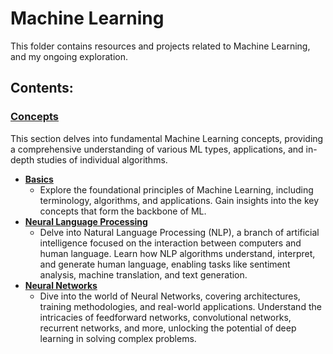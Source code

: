 # Machine Learning

This folder contains resources and projects related to Machine Learning, and my ongoing exploration.

## Contents:

### [Concepts](https://github.com/kayckdelfino/public_knowledge_base/tree/main/Machine%20Learning/Concepts)

This section delves into fundamental Machine Learning concepts, providing a comprehensive understanding of various ML types, applications, and in-depth studies of individual algorithms.

- **[Basics](https://github.com/kayckdelfino/public_knowledge_base/tree/main/Machine%20Learning/Concepts/Basics)**
  - Explore the foundational principles of Machine Learning, including terminology, algorithms, and applications. Gain insights into the key concepts that form the backbone of ML.
- **[Neural Language Processing](https://github.com/kayckdelfino/public_knowledge_base/tree/main/Machine%20Learning/Concepts/Neural%20Language%20Processing)**
  - Delve into Natural Language Processing (NLP), a branch of artificial intelligence focused on the interaction between computers and human language. Learn how NLP algorithms understand, interpret, and generate human language, enabling tasks like sentiment analysis, machine translation, and text generation.
- **[Neural Networks](https://github.com/kayckdelfino/public_knowledge_base/tree/main/Machine%20Learning/Concepts/Neural%20Networks)**
  - Dive into the world of Neural Networks, covering architectures, training methodologies, and real-world applications. Understand the intricacies of feedforward networks, convolutional networks, recurrent networks, and more, unlocking the potential of deep learning in solving complex problems.